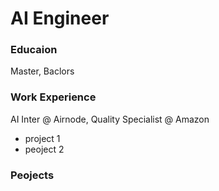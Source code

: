 # AI Engineer

### Educaion
Master, Baclors

### Work Experience
AI Inter @ Airnode, Quality Specialist @ Amazon
- project 1
- peoject 2

### Peojects

